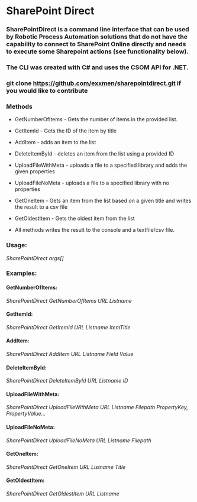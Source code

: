 # SharePoint Direct

### SharePointDirect is a command line interface that can be used by Robotic Process Automation solutions that do not have the capability to connect to SharePoint Online directly and needs to execute some Sharepoint actions (see functionality below).

### The CLI was created with C# and uses the CSOM API for .NET.

### git clone https://github.com/exxmen/sharepointdirect.git if you would like to contribute

### Methods

* GetNumberOfItems - Gets the number of items in the provided list.
* GetItemId - Gets the ID of the item by title
* AddItem - adds an item to the list
* DeleteItemById - deletes an item from the list using a provided ID
* UploadFileWithMeta - uploads a file to a specified library and adds the given properties
* UploadFileNoMeta - uploads a file to a specified library with no properties
* GetOneItem - Gets an item from the list based on a given title and writes the result to a csv file
* GetOldestItem - Gets the oldest item from the list

* All methods writes the result to the console and a textfile/csv file.

### Usage:

*SharePointDirect args[]*

### Examples:

#### GetNumberOfItems:
*SharePointDirect GetNumberOfItems URL Listname*

#### GetItemId:
*SharePointDirect GetItemId URL Listname ItemTitle*

#### AddItem:
*SharePointDirect AddItem URL Listname Field Value*

#### DeleteItemById:
*SharePointDirect DeleteItemById URL Listname ID*

#### UploadFileWithMeta:
*SharePointDirect UploadFileWithMeta URL Listname Filepath PropertyKey, PropertyValue...*

#### UploadFileNoMeta:
*SharePointDirect UploadFileNoMeta URL Listname Filepath*

#### GetOneItem:
*SharePointDirect GetOneItem URL Listname Title*

#### GetOldestItem:
*SharePointDirect GetOldestItem URL Listname*